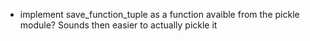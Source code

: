 * implement save_function_tuple as a function avaible from the pickle module?
Sounds then easier to actually pickle it
